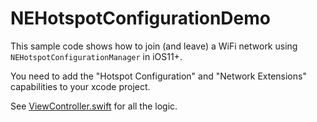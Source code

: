 # NEHotspotConfigurationDemo

This sample code shows how to join (and leave) a WiFi network using `NEHotspotConfigurationManager` in iOS11+.

You need to add the "Hotspot Configuration" and "Network Extensions" capabilities to your xcode project.

See [ViewController.swift](NEHotspotConfigurationDemo/ViewController.swift) for all the logic.
